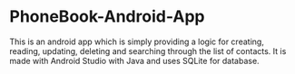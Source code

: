 # PhoneBook-Android-App
This is an android app which is simply providing a logic for creating, reading, updating, deleting and searching through the list of contacts. It is made with Android Studio with Java and uses SQLite for database.
